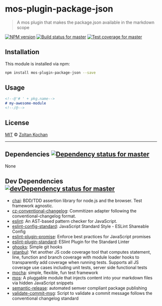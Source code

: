 <!--@'# ' + package.name-->
# mos-plugin-package-json
<!--/@-->

<!--@'> ' + package.description-->
> A mos plugin that makes the package.json available in the markdown scope
<!--/@-->

<!--@shields.flatSquare('npm', 'travis', 'coveralls')-->
[![NPM version](https://img.shields.io/npm/v/mos-plugin-package-json.svg?style=flat-square)](https://www.npmjs.com/package/mos-plugin-package-json) [![Build status for master](https://img.shields.io/travis/mosjs/mos-plugin-package-json/master.svg?style=flat-square)](https://travis-ci.org/mosjs/mos-plugin-package-json) [![Test coverage for master](https://img.shields.io/coveralls/mosjs/mos-plugin-package-json/master.svg?style=flat-square)](https://coveralls.io/r/mosjs/mos-plugin-package-json?branch=master)
<!--/@-->

<!--@installation()-->
## Installation

This module is installed via npm:

```sh
npm install mos-plugin-package-json --save
```
<!--/@-->

## Usage

```md
<!--@'# ' + pkg.name-->
# my-awesome-module
<!--/@-->
```

<!--@license()-->
## License

[MIT](./LICENSE) © [Zoltan Kochan](http://kochan.io)
<!--/@-->

* * *

<!--@dependencies({ shield: 'flat-square' })-->
## <a name="dependencies">Dependencies</a> [![Dependency status for master](https://img.shields.io/david/mosjs/mos-plugin-package-json/master.svg?style=flat-square)](https://david-dm.org/mosjs/mos-plugin-package-json/master)

None
<!--/@-->

<!--@devDependencies({ shield: 'flat-square' })-->
## <a name="dev-dependencies">Dev Dependencies</a> [![devDependency status for master](https://img.shields.io/david/dev/mosjs/mos-plugin-package-json/master.svg?style=flat-square)](https://david-dm.org/mosjs/mos-plugin-package-json/master#info=devDependencies)

- [chai](https://github.com/chaijs/chai): BDD/TDD assertion library for node.js and the browser. Test framework agnostic.
- [cz-conventional-changelog](https://github.com/commitizen/cz-conventional-changelog): Commitizen adapter following the conventional-changelog format.
- [eslint](https://github.com/eslint/eslint): An AST-based pattern checker for JavaScript.
- [eslint-config-standard](https://github.com/feross/eslint-config-standard): JavaScript Standard Style - ESLint Shareable Config
- [eslint-plugin-promise](https://github.com/xjamundx/eslint-plugin-promise): Enforce best practices for JavaScript promises
- [eslint-plugin-standard](https://github.com/xjamundx/eslint-plugin-standard): ESlint Plugin for the Standard Linter
- [ghooks](https://github.com/gtramontina/ghooks): Simple git hooks
- [istanbul](https://github.com/gotwarlost/istanbul): Yet another JS code coverage tool that computes statement, line, function and branch coverage with module loader hooks to transparently add coverage when running tests. Supports all JS coverage use cases including unit tests, server side functional tests
- [mocha](https://github.com/mochajs/mocha): simple, flexible, fun test framework
- [mos](https://github.com/zkochan/mos): A pluggable module that injects content into your markdown files via hidden JavaScript snippets
- [semantic-release](https://github.com/semantic-release/semantic-release): automated semver compliant package publishing
- [validate-commit-msg](https://github.com/kentcdodds/validate-commit-msg): Script to validate a commit message follows the conventional changelog standard

<!--/@-->
